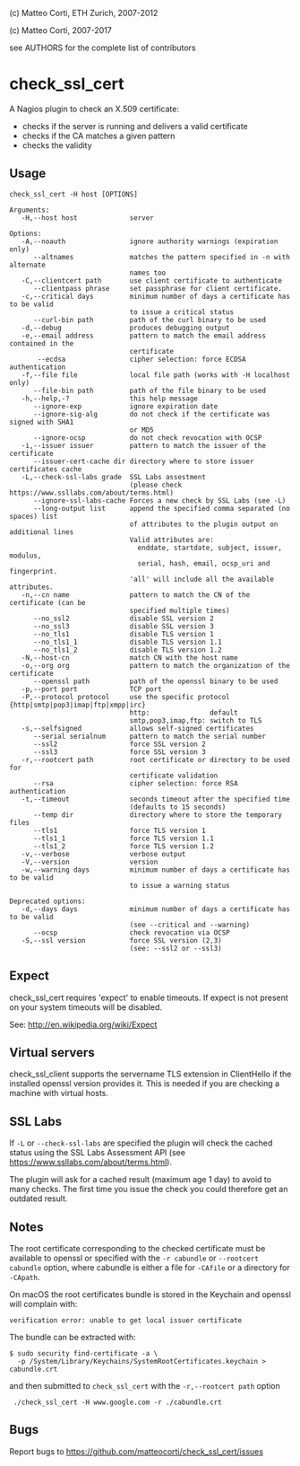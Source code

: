 
 (c) Matteo Corti, ETH Zurich, 2007-2012

 (c) Matteo Corti, 2007-2017

  see AUTHORS for the complete list of contributors

# check_ssl_cert

A Nagios plugin to check an X.509 certificate:
 - checks if the server is running and delivers a valid certificate
 - checks if the CA matches a given pattern
 - checks the validity

## Usage

```
check_ssl_cert -H host [OPTIONS]

Arguments:
   -H,--host host             server

Options:
   -A,--noauth                ignore authority warnings (expiration only)
      --altnames              matches the pattern specified in -n with alternate
                              names too
   -C,--clientcert path       use client certificate to authenticate
      --clientpass phrase     set passphrase for client certificate.
   -c,--critical days         minimum number of days a certificate has to be valid
                              to issue a critical status
      --curl-bin path         path of the curl binary to be used
   -d,--debug                 produces debugging output
   -e,--email address         pattern to match the email address contained in the
                              certificate
       --ecdsa                cipher selection: force ECDSA authentication
   -f,--file file             local file path (works with -H localhost only)
      --file-bin path         path of the file binary to be used
   -h,--help,-?               this help message
      --ignore-exp            ignore expiration date
      --ignore-sig-alg        do not check if the certificate was signed with SHA1
                              or MD5
      --ignore-ocsp           do not check revocation with OCSP
   -i,--issuer issuer         pattern to match the issuer of the certificate
      --issuer-cert-cache dir directory where to store issuer certificates cache
   -L,--check-ssl-labs grade  SSL Labs assestment
                              (please check https://www.ssllabs.com/about/terms.html)
      --ignore-ssl-labs-cache Forces a new check by SSL Labs (see -L)
      --long-output list      append the specified comma separated (no spaces) list
                              of attributes to the plugin output on additional lines
                              Valid attributes are:
                                enddate, startdate, subject, issuer, modulus,
                                serial, hash, email, ocsp_uri and fingerprint.
                              'all' will include all the available attributes.
   -n,--cn name               pattern to match the CN of the certificate (can be
                              specified multiple times)
      --no_ssl2               disable SSL version 2
      --no_ssl3               disable SSL version 3
      --no_tls1               disable TLS version 1
      --no_tls1_1             disable TLS version 1.1
      --no_tls1_2             disable TLS version 1.2
   -N,--host-cn               match CN with the host name
   -o,--org org               pattern to match the organization of the certificate
      --openssl path          path of the openssl binary to be used
   -p,--port port             TCP port
   -P,--protocol protocol     use the specific protocol {http|smtp|pop3|imap|ftp|xmpp|irc}
                              http:               default
                              smtp,pop3,imap,ftp: switch to TLS
   -s,--selfsigned            allows self-signed certificates
      --serial serialnum      pattern to match the serial number
      --ssl2                  force SSL version 2
      --ssl3                  force SSL version 3
   -r,--rootcert path         root certificate or directory to be used for
                              certificate validation
      --rsa                   cipher selection: force RSA authentication
   -t,--timeout               seconds timeout after the specified time
                              (defaults to 15 seconds)
      --temp dir              directory where to store the temporary files
      --tls1                  force TLS version 1
      --tls1_1                force TLS version 1.1
      --tls1_2                force TLS version 1.2
   -v,--verbose               verbose output
   -V,--version               version
   -w,--warning days          minimum number of days a certificate has to be valid
                              to issue a warning status

Deprecated options:
   -d,--days days             minimum number of days a certificate has to be valid
                              (see --critical and --warning)
      --ocsp                  check revocation via OCSP
   -S,--ssl version           force SSL version (2,3)
                              (see: --ssl2 or --ssl3)

```

## Expect

check_ssl_cert requires 'expect' to enable timeouts. If expect is not
present on your system timeouts will be disabled.

See: http://en.wikipedia.org/wiki/Expect

## Virtual servers

check_ssl_client supports the servername TLS extension in ClientHello
if the installed openssl version provides it. This is needed if you
are checking a machine with virtual hosts.

## SSL Labs

If `-L` or `--check-ssl-labs` are specified the plugin will check the
cached status using the SSL Labs Assessment API (see
https://www.ssllabs.com/about/terms.html).

The plugin will ask for a cached result (maximum age 1 day) to avoid
to many checks. The first time you issue the check you could therefore
get an outdated result.

## Notes

The root certificate corresponding to the checked certificate must be
available to openssl or specified with the `-r cabundle` or
`--rootcert cabundle` option, where cabundle is either a file for `-CAfile`
or a directory for `-CApath`.

On macOS the root certificates bundle is stored in the Keychain and
openssl will complain with:

```
verification error: unable to get local issuer certificate
```

The bundle can be extracted with:

```
$ sudo security find-certificate -a \
  -p /System/Library/Keychains/SystemRootCertificates.keychain > cabundle.crt
```

and then submitted to `check_ssl_cert` with the `-r,--rootcert path` option

```
 ./check_ssl_cert -H www.google.com -r ./cabundle.crt 
```

## Bugs

Report bugs to https://github.com/matteocorti/check_ssl_cert/issues
